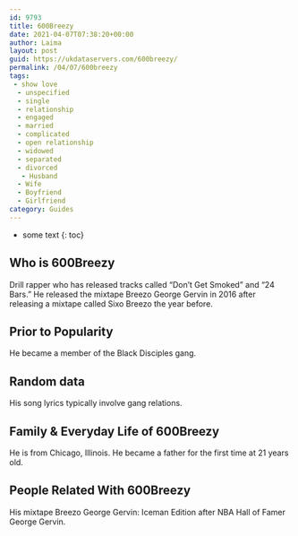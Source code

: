 ```yaml
---
id: 9793
title: 600Breezy
date: 2021-04-07T07:38:20+00:00
author: Laima
layout: post
guid: https://ukdataservers.com/600breezy/
permalink: /04/07/600breezy
tags:
 - show love
  - unspecified
  - single
  - relationship
  - engaged
  - married
  - complicated
  - open relationship
  - widowed
  - separated
  - divorced
   - Husband
  - Wife
  - Boyfriend
  - Girlfriend
category: Guides
---
```


* some text
{: toc}


## Who is 600Breezy
                  
                  
                  
Drill rapper who has released tracks called &#8220;Don&#8217;t Get Smoked&#8221; and &#8220;24 Bars.&#8221; He released the mixtape Breezo George Gervin in 2016 after releasing a mixtape called Sixo Breezo the year before.
                  
              
            
              
            
                
                
                
## Prior to Popularity
                  
                  
                  
He became a member of the Black Disciples gang.
                  
              
            
              
            
                
                
                
## Random data
                  
                  
                  
His song lyrics typically involve gang relations.
                  
              
            
              
            
                
                
                
## Family & Everyday Life of 600Breezy
                  
                  
                  
He is from Chicago, Illinois. He became a father for the first time at 21 years old.
                  
              
            
              
            
                
                
                
## People Related With 600Breezy
                  
                  
                  
His mixtape Breezo George Gervin: Iceman Edition after NBA Hall of Famer George Gervin.
                  
              
            
              
            
                
              
            
              
              
            
            
              
            
          
          
          